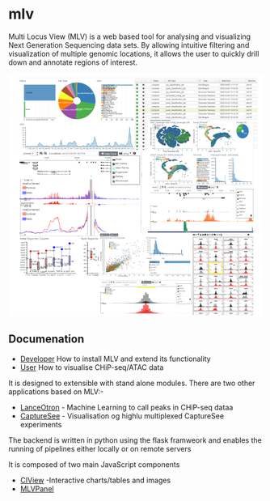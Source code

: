# mlv

Multi Locus View (MLV) is a web based tool for analysing and visualizing Next Generation Sequencing data sets.
By allowing intuitive filtering and visualization of multiple genomic locations, it allows the user to quickly drill
down and annotate regions of interest.

![Screen Shot](cover.png)

## Documenation

 * [Developer]() How to install MLV and extend its functionality
 * [User](https://lanceotron.readthedocs.io/en/latest/multi_locus_view/multi_locus_view.html) How to visualise  CHiP-seq/ATAC data

It is designed to extensible with stand alone modules. There are two other applications based on MLV:-

* [LanceOtron](https://lanceotron.molbiol.ox.ac.uk/) - Machine Learning to call peaks in CHiP-seq dataa 
* [CaptureSee](https://capturesee.molbiol.ox.ac.uk/) - Visualisation og highlu multiplexed CaptureSee experiments

The backend is written in python using the flask framweork and enables the running of pipelines either locally
or on remote servers


It is composed of two main JavaScript components

* [CIView](https://github.com/Hughes-Genome-Group/CIView) -Interactive charts/tables and images
* [MLVPanel](https://github.com/Hughes-Genome-Group/MLVPanel)
